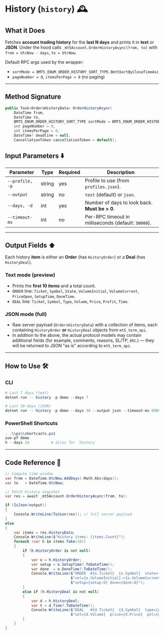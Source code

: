 # History (`history`) 🕰️

## What it Does

Fetches **account trading history** for the **last N days** and prints it in **text** or **JSON**.
Under the hood calls `_mt5Account.OrderHistoryAsync(from, to)` with `from = UtcNow - days`, `to = UtcNow`.

Default RPC args used by the wrapper:

* `sortMode = BMT5_ENUM_ORDER_HISTORY_SORT_TYPE.Bmt5SortByCloseTimeAsc`
* `pageNumber = 0`, `itemsPerPage = 0` (no paging)

---
## Method Signature

```csharp
public Task<OrdersHistoryData> OrderHistoryAsync(
    DateTime from,
    DateTime to,
    BMT5_ENUM_ORDER_HISTORY_SORT_TYPE sortMode = BMT5_ENUM_ORDER_HISTORY_SORT_TYPE.Bmt5SortByCloseTimeAsc,
    int pageNumber = 0,
    int itemsPerPage = 0,
    DateTime? deadline = null,
    CancellationToken cancellationToken = default);
```

## Input Parameters ⬇️

| Parameter       | Type   | Required | Description                                         |
| --------------- | ------ | -------- | --------------------------------------------------- |
| `--profile, -p` | string | yes      | Profile to use (from `profiles.json`).              |
| `--output`      | string | no       | `text` (default) or `json`.                         |
| `--days, -d`    | int    | yes      | Number of days to look back. **Must be > 0**.       |
| `--timeout-ms`  | int    | no       | Per-RPC timeout in milliseconds (default: `30000`). |

---

## Output Fields ⬆️

Each history **item** is either an **Order** (has `HistoryOrder`) or a **Deal** (has `HistoryDeal`).

### Text mode (preview)

* Prints the **first 10 items** and a total count.
* `ORDER` line: `Ticket`, `Symbol`, `State`, `VolumeInitial`, `VolumeCurrent`, `PriceOpen`, `SetupTime`, `DoneTime`.
* `DEAL`  line: `Ticket`, `Symbol`, `Type`, `Volume`, `Price`, `Profit`, `Time`.

### JSON mode (full)

* Raw server payload (`OrdersHistoryData`) with a collection of items, each containing `HistoryOrder` **or** `HistoryDeal` objects from `mt5_term_api`.
* In addition to the above, the actual protocol models may contain additional fields (for example, comments, reasons, SL/TP, etc.) — they will be returned to JSON "as is" according to `mt5_term_api`.

---

## How to Use 🛠️

### CLI

```powershell
# Last 7 days (text)
dotnet run -- history -p demo --days 7

# Last 30 days (JSON)
dotnet run -- history -p demo --days 30 --output json --timeout-ms 60000
```

### PowerShell Shortcuts

```powershell
. .\\ps\\shortcasts.ps1
use-pf demo
h --days 14          # alias for `history`
```

---

## Code Reference 🧩

```csharp
// Compute time window
var from = DateTime.UtcNow.AddDays(-Math.Abs(days));
var to   = DateTime.UtcNow;

// Fetch history snapshot
var res = await _mt5Account.OrderHistoryAsync(from, to);

if (IsJson(output))
{
    Console.WriteLine(ToJson(res)); // full server payload
}
else
{
    var items = res.HistoryData;
    Console.WriteLine($"History items: {items.Count}");
    foreach (var h in items.Take(10))
    {
        if (h.HistoryOrder is not null)
        {
            var o = h.HistoryOrder;
            var setup = o.SetupTime?.ToDateTime();
            var done  = o.DoneTime?.ToDateTime();
            Console.WriteLine($"ORDER  #{o.Ticket}  {o.Symbol}  state={o.State}  " +
                              $"vol={o.VolumeInitial}->{o.VolumeCurrent}  open={o.PriceOpen}  " +
                              $"setup={setup:O} done={done:O}");
        }
        else if (h.HistoryDeal is not null)
        {
            var d = h.HistoryDeal;
            var t = d.Time?.ToDateTime();
            Console.WriteLine($"DEAL   #{d.Ticket}  {d.Symbol}  type={d.Type}  " +
                              $"vol={d.Volume}  price={d.Price}  pnl={d.Profit}  time={t:O}");
        }
    }
}
```


